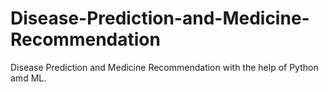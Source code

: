 # Disease-Prediction-and-Medicine-Recommendation
Disease Prediction and Medicine Recommendation with the help of Python amd ML.
